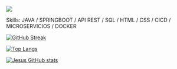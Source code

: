 ![](https://www.canva.com/design/DAFj4n9SR7M/sDkCOZnoy_rLMBS7BdFxDQ/edit?utm_content=DAFj4n9SR7M&utm_campaign=designshare&utm_medium=link2&utm_source=sharebutton)


Skills: JAVA / SPRINGBOOT / API REST / SQL / HTML / CSS / CICD / MICROSERVICIOS / DOCKER



[![GitHub Streak](http://github-readme-streak-stats.herokuapp.com?user=jvianad&theme=dark&background=000000)](https://git.io/streak-stats)

[![Top Langs](https://github-readme-stats.vercel.app/api/top-langs/?username=jvianad&layout=compact&theme=vision-friendly-dark)](https://github.com/anuraghazra/github-readme-stats)

[![Jesus GitHub stats](https://github-readme-stats.vercel.app/api?username=jvianad&count_private=true&show_icons=true&theme=cobalt)](https://github.com/Hipns1/github-readme-stats)
